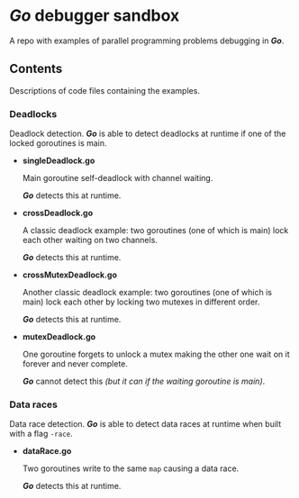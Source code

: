 # _Go_ debugger sandbox

A repo with examples of parallel programming problems debugging in _**Go**_.

## Contents

Descriptions of code files containing the examples.

### Deadlocks

Deadlock detection.
_**Go**_ is able to detect deadlocks at runtime if one of the locked goroutines is
main.

- **singleDeadlock.go**

  Main goroutine self-deadlock with channel waiting.

  _**Go**_ detects this at runtime.

- **crossDeadlock.go**

  A classic deadlock example: two goroutines (one of which is main) lock each other waiting on two channels.

  _**Go**_ detects this at runtime.

- **crossMutexDeadlock.go**

  Another classic deadlock example: two goroutines (one of which is main) lock each other by locking two mutexes in
  different order.

  _**Go**_ detects this at runtime.

- **mutexDeadlock.go**

  One goroutine forgets to unlock a mutex making the other one wait on it forever and never complete.

  _**Go**_ cannot detect this _(but it can if the waiting goroutine is main)_.

### Data races

Data race detection.
_**Go**_ is able to detect data races at runtime when built with a flag `-race`.

- **dataRace.go**

  Two goroutines write to the same `map` causing a data race.

  _**Go**_ detects this at runtime.
